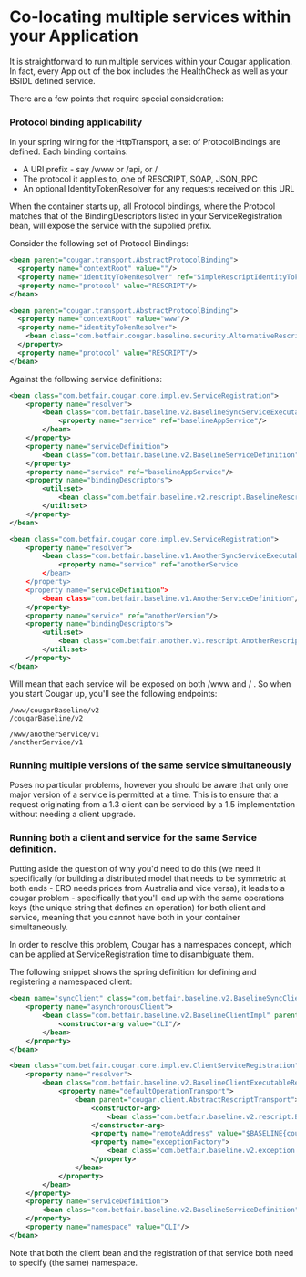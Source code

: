 ---
---
# Co-locating multiple services within your Application

It is straightforward to run multiple services within your Cougar application. In fact, every App out of the box includes
the HealthCheck as well as your BSIDL defined service.

There are a few points that require special consideration:

### Protocol binding applicability

In your spring wiring for the HttpTransport, a set of ProtocolBindings are defined. Each binding contains:

* A URI prefix - say /www or /api, or /
* The protocol it applies to, one of RESCRIPT, SOAP, JSON_RPC
* An optional IdentityTokenResolver for any requests received on this URL

When the container starts up, all Protocol bindings, where the Protocol matches that of the BindingDescriptors listed in
your ServiceRegistration bean, will expose the service with the supplied prefix.

Consider the following set of Protocol Bindings:

```xml
<bean parent="cougar.transport.AbstractProtocolBinding">
  <property name="contextRoot" value=""/>
  <property name="identityTokenResolver" ref="SimpleRescriptIdentityTokenResolver"/>
  <property name="protocol" value="RESCRIPT"/>
</bean>

<bean parent="cougar.transport.AbstractProtocolBinding">
  <property name="contextRoot" value="www"/>
  <property name="identityTokenResolver">
    <bean class="com.betfair.cougar.baseline.security.AlternativeRescriptIdentityTokenResolver"/>
  </property>
  <property name="protocol" value="RESCRIPT"/>
</bean>
```

Against the following service definitions:

```xml
<bean class="com.betfair.cougar.core.impl.ev.ServiceRegistration">
    <property name="resolver">
        <bean class="com.betfair.baseline.v2.BaselineSyncServiceExecutableResolver">
            <property name="service" ref="baselineAppService"/>
        </bean>
    </property>
    <property name="serviceDefinition">
        <bean class="com.betfair.baseline.v2.BaselineServiceDefinition"/>
    </property>
    <property name="service" ref="baselineAppService"/>
    <property name="bindingDescriptors">
        <util:set>
            <bean class="com.betfair.baseline.v2.rescript.BaselineRescriptServiceBindingDescriptor"/>
        </util:set>
    </property>
</bean>

<bean class="com.betfair.cougar.core.impl.ev.ServiceRegistration">
    <property name="resolver">
        <bean class="com.betfair.baseline.v1.AnotherSyncServiceExecutableResolver">
            <property name="service" ref="anotherService
        </bean>
    </property>
    <property name="serviceDefinition">
        <bean class="com.betfair.baseline.v1.AnotherServiceDefinition"/>
    </property>
    <property name="service" ref="anotherVersion"/>
    <property name="bindingDescriptors">
        <util:set>
            <bean class="com.betfair.another.v1.rescript.AnotherRescriptServiceBindingDescriptor"/>
        </util:set>
    </property>
</bean>
```

Will mean that each service will be exposed on both /www and / . So when you start Cougar up, you'll see the following endpoints:

```
/www/cougarBaseline/v2
/cougarBaseline/v2

/www/anotherService/v1
/anotherService/v1
```

### Running multiple versions of the same service simultaneously

Poses no particular problems, however you should be aware that only one major version of a service is permitted at a time.
This is to ensure that a request originating from a 1.3 client can be serviced by a 1.5 implementation without needing a
client upgrade.

### Running both a client and service for the same Service definition. 

Putting aside the question of why you'd need to do this (we need it specifically for building a distributed model that
needs to be symmetric at both ends - ERO needs prices from Australia and vice versa), it leads to a cougar problem - specifically
that you'll end up with the same operations keys (the unique string that defines an operation) for both client and service,
meaning that you cannot have both in your container simultaneously.

In order to resolve this problem, Cougar has a namespaces concept, which can be applied at ServiceRegistration time to
disambiguate them.

The following snippet shows the spring definition for defining and registering a namespaced client:

```xml
<bean name="syncClient" class="com.betfair.baseline.v2.BaselineSyncClientAdapter">
    <property name="asynchronousClient">
        <bean class="com.betfair.baseline.v2.BaselineClientImpl" parent="cougar.client.AbstractClient">
            <constructor-arg value="CLI"/>
        </bean>
    </property>
</bean>

<bean class="com.betfair.cougar.core.impl.ev.ClientServiceRegistration">
    <property name="resolver">
        <bean class="com.betfair.baseline.v2.BaselineClientExecutableResolver" init-method="init">
            <property name="defaultOperationTransport">
                <bean parent="cougar.client.AbstractRescriptTransport">
                    <constructor-arg>
                        <bean class="com.betfair.baseline.v2.rescript.BaselineRescriptServiceBindingDescriptor"/>
                    </constructor-arg>
                    <property name="remoteAddress" value="$BASELINE{cougar.client.rescript.remoteaddress}"/>
                    <property name="exceptionFactory">
                        <bean class="com.betfair.baseline.v2.exception.BaselineExceptionFactory"/>
                    </property>
                </bean>
            </property>
        </bean>
    </property>
    <property name="serviceDefinition">
        <bean class="com.betfair.baseline.v2.BaselineServiceDefinition"/>
    </property>
    <property name="namespace" value="CLI"/>
</bean>
```

Note that both the client bean and the registration of that service both need to specify (the same) namespace.

